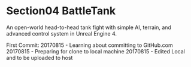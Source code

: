# Section04 BattleTank
An open-world head-to-head tank fight with simple AI, terrain, and advanced control system in Unreal Engine 4.

First Commit:
20170815 - Learning about committing to GitHub.com
20170815 - Preparing for clone to local machine
20170815 - Edited Local and to be uploaded to host
